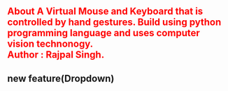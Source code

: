 <h2 style = 'color:red'>About A Virtual Mouse and Keyboard that is controlled by hand gestures. Build using python programming language and uses computer vision technonogy.<br>
Author : Rajpal Singh.</h2>
<h2> new feature(Dropdown) </h2>

